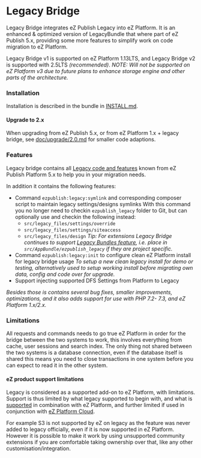 # Legacy Bridge

Legacy Bridge integrates eZ Publish Legacy into eZ Platform. It is an enhanced & optimized version of LegacyBundle that where part of eZ Publish 5.x,
providing some more features to simplify work on code migration to eZ Platform.

Legacy Bridge v1 is supported on eZ Platform 1.13LTS, and Legacy Bridge v2 is supported with 2.5LTS _(recommended)_.
_NOTE: Will not be supported on eZ Platform v3 due to future plans to enhance storage engine and other parts of the architecture._


### Installation

Installation is described in the bundle in [INSTALL.md](https://github.com/ezsystems/LegacyBridge/blob/1.5/INSTALL.md).

#### Upgrade to 2.x

When upgrading from eZ Publish 5.x, or from eZ Platform 1.x + legacy bridge, see [doc/upgrade/2.0.md](https://github.com/ezsystems/LegacyBridge/blob/master/doc/upgrade/2.0.md#from-1x-to-20) for smaller code adaptions.


### Features

Legacy bridge contains all [Legacy code and features](https://doc.ez.no/display/EZP/Legacy+code+and+features) known from eZ Publish Platform 5.x to help you in your migration needs.

In addition it contains the following features:
- Command `ezpublish:legacy:symlink` and corresponding composer script to maintain legacy settings/designs symlinks
  With this command you no longer need to checkin `ezpublish_legacy` folder to Git, but can optionally use and checkin the following instead:
  - `src/legacy_files/settings/override`
  - `src/legacy_files/settings/siteaccess`
  - `src/legacy_files/design`
  _Tip: For extensions Legacy Bridge continues to support [Legacy Bundles feature](https://doc.ez.no/display/EZP/Legacy+code+and+features#Legacycodeandfeatures-Legacybundles), i.e. place in `src/AppBundle/ezpublish_legacy` if they are project specific._
- Command `ezpublish:legacy:init` to configure clean eZ Platform install for legacy bridge usage
  _To setup a new clean legacy install for demo or testing, alternatively used to setup working install before migrating own data, config and code over for upgrade._
- Support injecting supported DFS Settings from Platform to Legacy

_Besides those is contains several bug fixes, smaller improvements, optimizations, and it also adds support for use with PHP 7.2- 7.3, and eZ Platform 1.x/2.x._


### Limitations

All requests and commands needs to go true eZ Platform in order for the bridge between the two systems to work, this involves everything from cache, user sessions and search index. The only thing not shared between the two systems is a database connection, even if the database itself is shared this means you need to close transactions in one system before you can expect to read it in the other system.

#### eZ product support limitations

Legacy is considered as a supported add-on to eZ Platform, with limitations.
Support is thus limited by what legacy supported to begin with, and what is [supported](../getting_started/requirements.md) in combination with eZ Platform, and further
limited if used in conjunction with [eZ Platform Cloud](../getting_started/requirements.md#ez-platform-cloud-requirements-and-setup).

For example S3 is not supported by eZ on legacy as the feature was never added to legacy officially, even if it is now supported in eZ Platform.
However it is possible to make it work by using unsupported community extensions if you are comfortable taking ownership over that, like any other customisation/integration.
